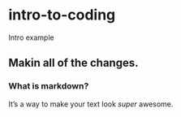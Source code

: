 # intro-to-coding
Intro example

## Makin all of the changes.

### What is markdown?
It’s a way to make your text look _super_ awesome.
